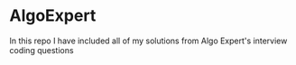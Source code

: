 # AlgoExpert
In this repo I have included all of my solutions from Algo Expert's interview coding questions
